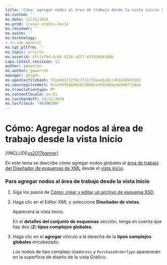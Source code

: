```yaml
---
title: 'Cómo: agregar nodos al área de trabajo desde la vista inicio | Microsoft Docs'
ms.custom: ''
ms.date: 11/15/2016
ms.prod: visual-studio-dev14
ms.reviewer: ''
ms.suite: ''
ms.technology:
- vs-ide-general
ms.tgt_pltfrm: ''
ms.topic: article
ms.assetid: 3fc7af94-dcb8-4226-a577-43f03664388b
caps.latest.revision: 12
author: gewarren
ms.author: gewarren
manager: ghogen
ms.openlocfilehash: f2ee6b3112fdc7f11c53aad1a9cc45b2dd9d2193
ms.sourcegitcommit: 9ceaf69568d61023868ced59108ae4dd46f720ab
ms.translationtype: MT
ms.contentlocale: es-ES
ms.lasthandoff: 10/12/2018
ms.locfileid: "49306298"
---
```

# <a name="how-to-add-nodes-to-the-workspace-from-the-start-view"></a>Cómo: Agregar nodos al área de trabajo desde la vista Inicio
[!INCLUDE[vs2017banner](../includes/vs2017banner.md)]

  
En este tema se describe cómo agregar nodos globales al [área de trabajo del Diseñador de esquemas de XML](../xml-tools/xml-schema-designer-workspace.md) desde el [vista inicio](../xml-tools/start-view.md).  
  
### <a name="to-add-nodes-to-the-workspace-from-the-start-view"></a>Para agregar nodos al área de trabajo desde la vista Inicio  
  
1.  Siga los pasos de [Cómo: crear y editar un archivo de esquema XSD](../xml-tools/how-to-create-and-edit-an-xsd-schema-file.md).  
  
2.  Haga clic en el Editor XML y seleccione **Diseñador de vistas**.  
  
     Aparecerá la vista Inicio.  
  
     En el **detalles del conjunto de esquemas** sección, tenga en cuenta que hay dos (**2**) **tipos complejos globales**.  
  
3.  Haga clic en el **agregar** vínculo a la derecha de la **tipos complejos globales** encabezado.  
  
     Los nodos de tipo complejo `USAddress` y `PurchaseOrderType` aparecerán en la superficie de diseño de la vista Gráfico.




